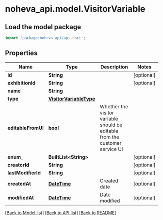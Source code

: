 # noheva_api.model.VisitorVariable

## Load the model package
```dart
import 'package:noheva_api/api.dart';
```

## Properties
Name | Type | Description | Notes
------------ | ------------- | ------------- | -------------
**id** | **String** |  | [optional] 
**exhibitionId** | **String** |  | [optional] 
**name** | **String** |  | 
**type** | [**VisitorVariableType**](VisitorVariableType.md) |  | 
**editableFromUI** | **bool** | Whether the visitor variable should be editable from the customer service UI | 
**enum_** | **BuiltList&lt;String&gt;** |  | [optional] 
**creatorId** | **String** |  | [optional] 
**lastModifierId** | **String** |  | [optional] 
**createdAt** | [**DateTime**](DateTime.md) | Created date | [optional] 
**modifiedAt** | [**DateTime**](DateTime.md) | Date modified | [optional] 

[[Back to Model list]](../README.md#documentation-for-models) [[Back to API list]](../README.md#documentation-for-api-endpoints) [[Back to README]](../README.md)


